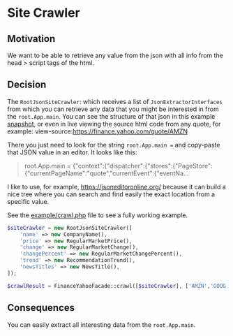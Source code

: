 # Site Crawler

## Motivation

We want to be able to retrieve any value from the json with all info from the head > script tags of the html.

## Decision

The `RootJsonSiteCrawler`: which receives a list of `JsonExtractorInterfaces` from which you can retrieve any data that
you might be interested in from the `root.App.main`. You can see the structure of that json in this
example [snapshot](../data/RootAppMainJsonExample.json), or even in live viewing the source html code from any quote,
for example: view-source:https://finance.yahoo.com/quote/AMZN

There you just need to look for the string `root.App.main =` and copy-paste that JSON value in an editor. It looks like
this:

> root.App.main = {"context":{"dispatcher":{"stores":{"PageStore":{"currentPageName":"quote","currentEvent":{"eventNa...

I like to use, for example, https://jsoneditoronline.org/ because it can build a nice tree where you can search and find
easily the exact location from a specific value.

See the [example/crawl.php](../example/crawl.php) file to see a fully working example.

```php
$siteCrawler = new RootJsonSiteCrawler([
    'name' => new CompanyName(),
    'price' => new RegularMarketPrice(),
    'change' => new RegularMarketChange(),
    'changePercent' => new RegularMarketChangePercent(),
    'trend' => new RecommendationTrend(),
    'newsTitles' => new NewsTitle(),
]);

$crawlResult = FinanceYahooFacade::crawl([$siteCrawler], ['AMZN','GOOG']); 
```

## Consequences

You can easily extract all interesting data from the `root.App.main`.
